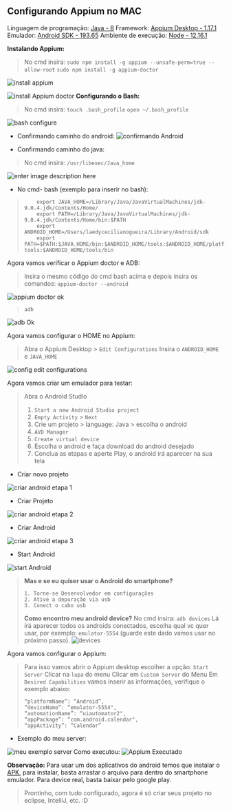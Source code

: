 ## Configurando Appium no MAC
Linguagem de programação: [Java - 8](https://www.oracle.com/br/java/technologies/javase/javase-jdk8-downloads.html)
Framework: [Appium Desktop - 1.17.1](https://github.com/appium/appium-desktop/releases/tag/v1.17.1)
Emulador: [Android SDK - 193.65](https://developer.android.com/studio)
Ambiente de execução: [Node - 12.16.1](https://nodejs.org/en/)


**Instalando Appium:**

> No cmd insira:
> `sudo npm install -g appium --unsafe-perm=true --allow-root` 
> `sudo npm install -g appium-doctor`

![install appium](https://imgur.com/0RpM9iP.png)

![install Appium doctor](https://imgur.com/8GaxqJa.png)
**Configurando o Bash:**

> No cmd insira:
> `touch .bash_profile`
> `open ~/.bash_profile`

![bash configure](https://imgur.com/tyB990i.png)

- Confirmando caminho do android:
 ![confirmando Android](https://imgur.com/YKvcUN8.png)
   
 - Confirmando caminho do java:
> No cmd insira:
> `/usr/libexec/Java_home`
> 
![enter image description here](https://imgur.com/EtbcdCk.png)
 
 - No cmd- bash (exemplo para inserir no bash):

>         export JAVA_HOME=/Library/Java/JavaVirtualMachines/jdk-9.0.4.jdk/Contents/Home/
>         export PATH=/Library/Java/JavaVirtualMachines/jdk-9.0.4.jdk/Contents/Home/bin:$PATH
>         export ANDROID_HOME=/Users/laedycecilianogueira/Library/Android/sdk
>         export PATH=$PATH:$JAVA_HOME/bin:$ANDROID_HOME/tools:$ANDROID_HOME/platform-tools:$ANDROID_HOME/tools/bin

Agora vamos verificar o Appium doctor e ADB:

> Insira o mesmo código do cmd bash acima e depois insira os comandos:
> `appium-doctor --android`
> 
![appium doctor ok](https://imgur.com/lw7oRhF.png)
> `adb`

![adb Ok](https://imgur.com/SBlXDMH.png)

Agora vamos configurar o HOME no Appium:

> Abra o Appium Desktop > `Edit Configurations`
> Insira o `ANDROID_HOME` e `JAVA_HOME`

![config edit configurations](https://imgur.com/ajlPRIv.png)

Agora vamos criar um emulador para testar:

> Abra o Android Studio
> 
> 
>  1. `Start a new Android Studio project`
>  2. `Empty Activity` > `Next`
>  3. Crie um projeto > language: Java > escolha o android
>  4. `AVD Manager`
>  5. `Create virtual device`
>  6. Escolha o android e faça download do android desejado
>  7. Conclua as etapas e aperte Play, o android irá aparecer na sua tela
> 
>

 - Criar novo projeto

![criar android etapa 1](https://imgur.com/FzqsIu7.png)
> 

 - Criar Projeto

![criar android etapa 2](https://imgur.com/qY4YiHN.png)

 - Criar Android

![criar android etapa 3](https://imgur.com/Z7DcZoC.png)

 - Start Android

![start Android](https://imgur.com/1Jzf9PK.png)

> **Mas e se eu quiser usar o Android do smartphone?**
> 
>     1. Torne-se Desenvolvedor em configurações
>     2. Ative a depuração via usb
>     3. Conect o cabo usb
> 
> **Como encontro meu android device?**
> No cmd insira:  `adb devices`
> Lá irá aparecer todos os androids conectados, escolha qual vc quer usar, por exemplo: `emulator-5554` (guarde este dado vamos usar no próximo passo).
![devices](https://imgur.com/PTwJJ1B.png)

Agora vamos configurar o Appium:

> Para isso vamos abrir o Appium desktop escolher a opção: `Start Server`
> Clicar na `lupa` do menu
> Clicar em `Custom Server` do Menu
> Em `Desired Capabilities` vamos inserir as informações, verifique o exemplo abaixo:
> 
>     “platformName”: “Android”,  
>     “deviceName”: “emulator-5554",  
>     “automationName”: “uiautomator2",  
>     “appPackage”: “com.android.calendar",  
>     “appActivity”: “Calendar”

 - Exemplo do meu server:

![meu exemplo server](https://imgur.com/aA8FzTr.png)
Como executou:
![Appium Executado](https://imgur.com/MfTzLrb.png)

   **Observação:** Para usar um dos aplicativos do android temos que instalar o [APK](https://apkpure.com/apk-tool/org.spatialia.tool), para instalar, basta arrastar o arquivo para dentro do smartphone emulador. 
    Para device real, basta baixar pelo google play.

> Prontinho, com tudo configurado, agora é só criar seus projeto no eclipse, IntelliJ, etc. :D

